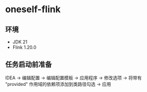 # oneself-flink
## 环境
- JDK 21 
- Flink 1.20.0
## 任务启动前准备
IDEA -> 编辑配置 -> 编辑配置模板 -> 应用程序 -> 修改选项 -> 将带有 "provided" 作用域的依赖项添加到类路径勾选 -> 应用